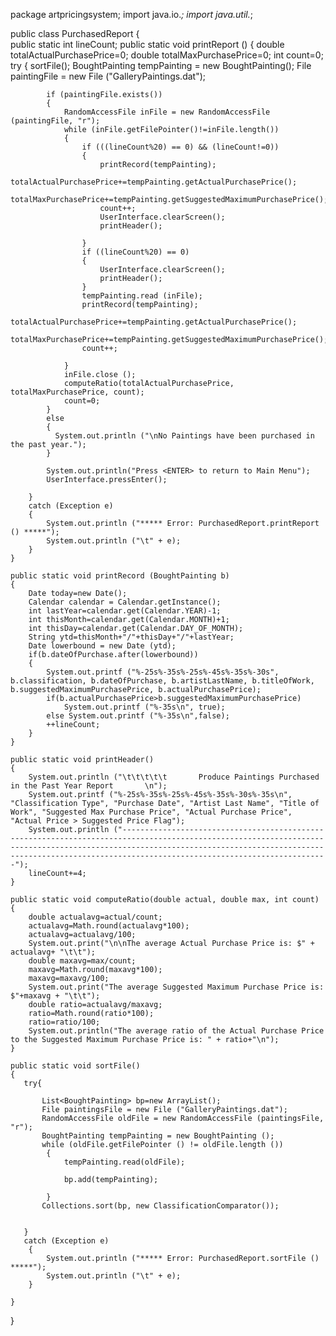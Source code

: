 
package artpricingsystem;
import java.io.*;
import java.util.*;
        
public class PurchasedReport {      
    public static int lineCount;
    public static void printReport ()
    {
        double totalActualPurchasePrice=0;
        double totalMaxPurchasePrice=0;
        int count=0;
        try
        {
            sortFile();
            BoughtPainting tempPainting = new BoughtPainting();
            File  paintingFile = new File ("GalleryPaintings.dat");
            
            if (paintingFile.exists())
            {
                RandomAccessFile inFile = new RandomAccessFile (paintingFile, "r");
                while (inFile.getFilePointer()!=inFile.length())
                {
                    if (((lineCount%20) == 0) && (lineCount!=0))
                    {
                        printRecord(tempPainting);
                        totalActualPurchasePrice+=tempPainting.getActualPurchasePrice();
                        totalMaxPurchasePrice+=tempPainting.getSuggestedMaximumPurchasePrice();
                        count++;
                        UserInterface.clearScreen();
                        printHeader();

                    }
                    if ((lineCount%20) == 0)
                    {
                        UserInterface.clearScreen();
                        printHeader();
                    }
                    tempPainting.read (inFile);
                    printRecord(tempPainting);
                    totalActualPurchasePrice+=tempPainting.getActualPurchasePrice();
                    totalMaxPurchasePrice+=tempPainting.getSuggestedMaximumPurchasePrice();
                    count++;
                    
                }
                inFile.close ();
                computeRatio(totalActualPurchasePrice, totalMaxPurchasePrice, count);
                count=0;
            }
            else
            {
              System.out.println ("\nNo Paintings have been purchased in the past year.");
            }

            System.out.println("Press <ENTER> to return to Main Menu");
            UserInterface.pressEnter();

        }
        catch (Exception e)
        {
            System.out.println ("***** Error: PurchasedReport.printReport () *****");
            System.out.println ("\t" + e);
        }
    } 
    
    public static void printRecord (BoughtPainting b)
    {
        Date today=new Date();
        Calendar calendar = Calendar.getInstance();
        int lastYear=calendar.get(Calendar.YEAR)-1;
        int thisMonth=calendar.get(Calendar.MONTH)+1;
        int thisDay=calendar.get(Calendar.DAY_OF_MONTH);
        String ytd=thisMonth+"/"+thisDay+"/"+lastYear;
        Date lowerbound = new Date (ytd);
        if(b.dateOfPurchase.after(lowerbound))
        {    
            System.out.printf ("%-25s%-35s%-25s%-45s%-35s%-30s", b.classification, b.dateOfPurchase, b.artistLastName, b.titleOfWork, b.suggestedMaximumPurchasePrice, b.actualPurchasePrice);
            if(b.actualPurchasePrice>b.suggestedMaximumPurchasePrice)
                System.out.printf ("%-35s\n", true);  
            else System.out.printf ("%-35s\n",false);  
            ++lineCount;
        }
    }
    
    public static void printHeader()
    {
        System.out.println ("\t\t\t\t\t       Produce Paintings Purchased in the Past Year Report       \n");
        System.out.printf ("%-25s%-35s%-25s%-45s%-35s%-30s%-35s\n", "Classification Type", "Purchase Date", "Artist Last Name", "Title of Work", "Suggested Max Purchase Price", "Actual Purchase Price", "Actual Price > Suggested Price Flag");
        System.out.println ("----------------------------------------------------------------------------------------------------------------------------------------------------------------------------------------------------------------------------------------------------------------");
        lineCount+=4;
    }
    
    public static void computeRatio(double actual, double max, int count)
    {
        double actualavg=actual/count;
        actualavg=Math.round(actualavg*100);
        actualavg=actualavg/100;
        System.out.print("\n\nThe average Actual Purchase Price is: $" + actualavg+ "\t\t");
        double maxavg=max/count;
        maxavg=Math.round(maxavg*100);
        maxavg=maxavg/100;
        System.out.print("The average Suggested Maximum Purchase Price is: $"+maxavg + "\t\t");
        double ratio=actualavg/maxavg;
        ratio=Math.round(ratio*100);
        ratio=ratio/100;
        System.out.println("The average ratio of the Actual Purchase Price to the Suggested Maximum Purchase Price is: " + ratio+"\n");
    }

    public static void sortFile() 
    {
       try{
           
           List<BoughtPainting> bp=new ArrayList();
           File paintingsFile = new File ("GalleryPaintings.dat");	
           RandomAccessFile oldFile = new RandomAccessFile (paintingsFile, "r");
           BoughtPainting tempPainting = new BoughtPainting ();
           while (oldFile.getFilePointer () != oldFile.length ()) 
            {
                tempPainting.read(oldFile);
                
                bp.add(tempPainting);
                
            }
           Collections.sort(bp, new ClassificationComparator());
           
           
       }
       catch (Exception e)
        {
            System.out.println ("***** Error: PurchasedReport.sortFile () *****");
            System.out.println ("\t" + e);
        }
       
    }
}
